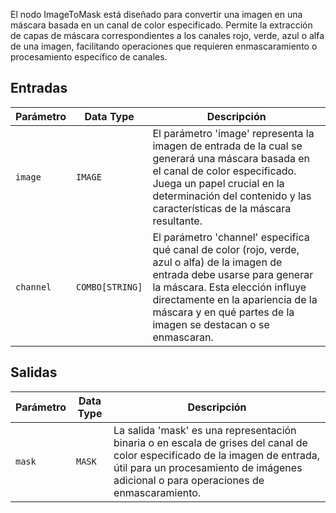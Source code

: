 El nodo ImageToMask está diseñado para convertir una imagen en una máscara basada en un canal de color especificado. Permite la extracción de capas de máscara correspondientes a los canales rojo, verde, azul o alfa de una imagen, facilitando operaciones que requieren enmascaramiento o procesamiento específico de canales.

## Entradas

| Parámetro   | Data Type | Descripción                                                                                                          |
|-------------|-------------|----------------------------------------------------------------------------------------------------------------------|
| `image`     | `IMAGE`     | El parámetro 'image' representa la imagen de entrada de la cual se generará una máscara basada en el canal de color especificado. Juega un papel crucial en la determinación del contenido y las características de la máscara resultante. |
| `channel`   | `COMBO[STRING]` | El parámetro 'channel' especifica qué canal de color (rojo, verde, azul o alfa) de la imagen de entrada debe usarse para generar la máscara. Esta elección influye directamente en la apariencia de la máscara y en qué partes de la imagen se destacan o se enmascaran. |

## Salidas

| Parámetro | Data Type | Descripción |
|-----------|-------------|-------------|
| `mask`    | `MASK`      | La salida 'mask' es una representación binaria o en escala de grises del canal de color especificado de la imagen de entrada, útil para un procesamiento de imágenes adicional o para operaciones de enmascaramiento. |
